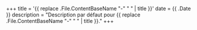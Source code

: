 +++
title = '{{ replace .File.ContentBaseName "-" " " | title }}'
date = {{ .Date }}
description = "Description par défaut pour {{ replace .File.ContentBaseName "-" " " | title }}."
+++
